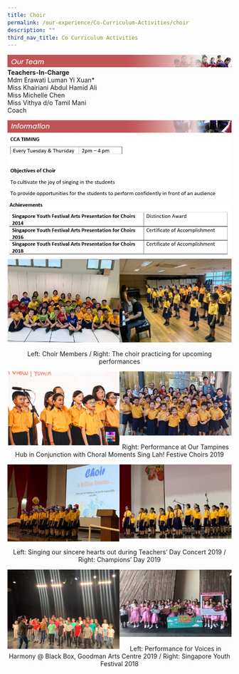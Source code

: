 ```yaml
---
title: Choir
permalink: /our-experience/Co-Curriculum-Activities/choir
description: ""
third_nav_title: Co Curriculum Activities
---
```

![](/images/ourteam_choir.png)
**Teachers-In-Charge**  
Mdm Erawati Luman Yi Xuan\*  
Miss Khairiani Abdul Hamid Ali  
Miss Michelle Chen  
Miss Vithya d/o Tamil Mani  
Coach

![](/images/information_choir.png)
![](/images/School%20Choir%202020a.jpeg)
![](/images/School%20Choir%202020b.jpeg)
<img src="/images/School%20Choir%202020c.jpeg" 
     style="width:50%;float:left">
		 <img src="/images/School%20Choir%202020d.jpeg" 
     style="width:50%">
		 
<center> Left: Choir Members / Right: The choir practicing for upcoming performances </center>


<img src="/images/School%20Choir%202020e.jpeg" 
     style="width:50%;float:left">
		 <img src="/images/School%20Choir%202020f.jpeg" 
     style="width:50%">
		 
<center> Right: Performance at Our Tampines Hub in Conjunction with Choral Moments Sing Lah! Festive Choirs 2019 </center>

<img src="/images/School%20Choir%202020g.jpeg" 
     style="width:50%;float:left">
		 <img src="/images/School%20Choir%202020h.jpeg" 
     style="width:50%">
		 
<center> Left: Singing our sincere hearts out during Teachers’ Day Concert 2019 / Right: Champions’ Day 2019 </center>

<img src="/images/School%20Choir%202020i.jpeg" 
     style="width:50%;float:left">
		 <img src="/images/School%20Choir%202020j.jpeg" 
     style="width:50%">
		 
<center> Left: Performance for Voices in Harmony @ Black Box, Goodman Arts Centre 2019 / Right: Singapore Youth Festival 2018 </center>